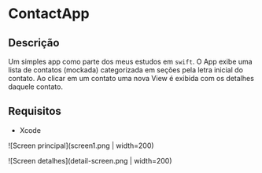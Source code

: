 # ContactApp

## Descrição

Um simples app como parte dos meus estudos em `swift`. O App exibe uma lista de contatos (mockada) categorizada em seções pela letra inicial do contato. Ao clicar em um contato uma nova View é exibida com os detalhes daquele contato.

## Requisitos

* Xcode

![Screen principal](screen1.png | width=200)

![Screen detalhes](detail-screen.png | width=200)


